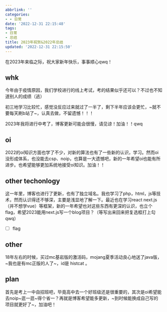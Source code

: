 ```yaml
---
abbrlink: ''
categories:
- - 日常
date: '2022-12-31 22:15:48'
tags:
- 日常
- 总结
title: 2023年祝贺&2022年总结
updated: '2022-12-31 22:15:50'
---
```

在2023年来临之际，祝大家新年快乐，事事顺心qwq！

## whk

今年由于疫情原因，我们学校进行的线上考试，考的结果似乎还可以？不过也不知道别人的成绩（逃）

初三地学习比较忙，感觉没反应过来就过了一半了，剩下半年应该会更忙，~就不要每天刷b站了~，认真去做，不留遗憾！！！

2023年我将进行中考了，博客更新可能会很慢，请见谅！加油！！qwq

## oi

2022的oi知识方面也学了不少，对新的算法也有了一些新的认识，学习。然而oi没形成体系，也没能去csp、noip，也算是一大遗憾吧，新的一年希望oi也能有所进步。也希望能够更加系统地接受oi知识。加油！！

## other techonlogy

这一年里，博客也进行了更新，也有了独立域名。我也学习了php，html，js等技术，然而认识得还不够深，主要是浅显地了解一下。最近也在学习react next.js（并不想学vue）等框架，新的一年希望也对这些东西有更深的认识，也立个flag，希望2023能用next.js写一个blog项目？（等写出来回来把复选框打上勾qwq）

- [ ] flag

## other

18年左右的时候，买过mc基岩版的激活码，mojang夏季活动良心地送了java版，~我也是有mc正版的人了~，id是 histcat 。

## plan

首先是考上一中自招班吧，毕竟高中去一个好班级还是很重要的，其次是oi希望能去noip~逛一逛~得个省一？再就是博客希望能多更新，~到时候能换成自己写的项目就更好了~，加油吧！


